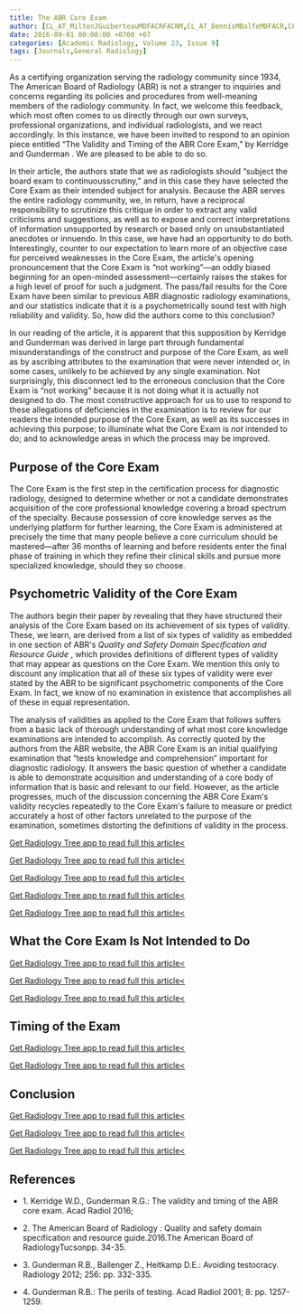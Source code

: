 ```yaml
---
title: The ABR Core Exam
author: [CL_AT_MiltonJGuiberteauMDFACRFACNM,CL_AT_DennisMBalfeMDFACR,CL_AT_ValeriePJacksonMDFACR,CL_AT_AnthonyMGerdemanPhD]
date: 2016-09-01 00:00:00 +0700 +07
categories: [Academic Radiology, Volume 23, Issue 9]
tags: [Journals,General Radiology]
---
```

As a certifying organization serving the radiology community since 1934, The American Board of Radiology (ABR) is not a stranger to inquiries and concerns regarding its policies and procedures from well-meaning members of the radiology community. In fact, we welcome this feedback, which most often comes to us directly through our own surveys, professional organizations, and individual radiologists, and we react accordingly. In this instance, we have been invited to respond to an opinion piece entitled “The Validity and Timing of the ABR Core Exam,” by Kerridge and Gunderman . We are pleased to be able to do so.

In their article, the authors state that we as radiologists should “subject the board exam to continuousscrutiny,” and in this case they have selected the Core Exam as their intended subject for analysis. Because the ABR serves the entire radiology community, we, in return, have a reciprocal responsibility to scrutinize this critique in order to extract any valid criticisms and suggestions, as well as to expose and correct interpretations of information unsupported by research or based only on unsubstantiated anecdotes or innuendo. In this case, we have had an opportunity to do both. Interestingly, counter to our expectation to learn more of an objective case for perceived weaknesses in the Core Exam, the article's opening pronouncement that the Core Exam is “not working”—an oddly biased beginning for an open-minded assessment—certainly raises the stakes for a high level of proof for such a judgment. The pass/fail results for the Core Exam have been similar to previous ABR diagnostic radiology examinations, and our statistics indicate that it is a psychometrically sound test with high reliability and validity. So, how did the authors come to this conclusion?

In our reading of the article, it is apparent that this supposition by Kerridge and Gunderman was derived in large part through fundamental misunderstandings of the construct and purpose of the Core Exam, as well as by ascribing attributes to the examination that were never intended or, in some cases, unlikely to be achieved by any single examination. Not surprisingly, this disconnect led to the erroneous conclusion that the Core Exam is “not working” because it is not doing what it is actually not designed to do. The most constructive approach for us to use to respond to these allegations of deficiencies in the examination is to review for our readers the intended purpose of the Core Exam, as well as its successes in achieving this purpose; to illuminate what the Core Exam is _not_ intended to do; and to acknowledge areas in which the process may be improved.

## Purpose of the Core Exam

The Core Exam is the first step in the certification process for diagnostic radiology, designed to determine whether or not a candidate demonstrates acquisition of the core professional knowledge covering a broad spectrum of the specialty. Because possession of core knowledge serves as the underlying platform for further learning, the Core Exam is administered at precisely the time that many people believe a core curriculum should be mastered—after 36 months of learning and before residents enter the final phase of training in which they refine their clinical skills and pursue more specialized knowledge, should they so choose.

## Psychometric Validity of the Core Exam

The authors begin their paper by revealing that they have structured their analysis of the Core Exam based on its achievement of six types of validity. These, we learn, are derived from a list of six types of validity as embedded in one section of ABR's _Quality and Safety Domain Specification and Resource Guide_ , which provides definitions of different types of validity that may appear as questions on the Core Exam. We mention this only to discount any implication that all of these six types of validity were ever stated by the ABR to be significant psychometric components of the Core Exam. In fact, we know of no examination in existence that accomplishes all of these in equal representation.

The analysis of validities as applied to the Core Exam that follows suffers from a basic lack of thorough understanding of what most core knowledge examinations are intended to accomplish. As correctly quoted by the authors from the ABR website, the ABR Core Exam is an initial qualifying examination that “tests knowledge and comprehension” important for diagnostic radiology. It answers the basic question of whether a candidate is able to demonstrate acquisition and understanding of a core body of information that is basic and relevant to our field. However, as the article progresses, much of the discussion concerning the ABR Core Exam's validity recycles repeatedly to the Core Exam's failure to measure or predict accurately a host of other factors unrelated to the purpose of the examination, sometimes distorting the definitions of validity in the process.

[Get Radiology Tree app to read full this article<](https://clinicalpub.com/app)

[Get Radiology Tree app to read full this article<](https://clinicalpub.com/app)

[Get Radiology Tree app to read full this article<](https://clinicalpub.com/app)

[Get Radiology Tree app to read full this article<](https://clinicalpub.com/app)

[Get Radiology Tree app to read full this article<](https://clinicalpub.com/app)

## What the Core Exam Is Not Intended to Do

[Get Radiology Tree app to read full this article<](https://clinicalpub.com/app)

[Get Radiology Tree app to read full this article<](https://clinicalpub.com/app)

[Get Radiology Tree app to read full this article<](https://clinicalpub.com/app)

## Timing of the Exam

[Get Radiology Tree app to read full this article<](https://clinicalpub.com/app)

[Get Radiology Tree app to read full this article<](https://clinicalpub.com/app)

## Conclusion

[Get Radiology Tree app to read full this article<](https://clinicalpub.com/app)

[Get Radiology Tree app to read full this article<](https://clinicalpub.com/app)

[Get Radiology Tree app to read full this article<](https://clinicalpub.com/app)

## References

- 1\. Kerridge W.D., Gunderman R.G.: The validity and timing of the ABR core exam. Acad Radiol 2016;


- 2\. The American Board of Radiology : Quality and safety domain specification and resource guide.2016.The American Board of RadiologyTucsonpp. 34-35.


- 3\. Gunderman R.B., Ballenger Z., Heitkamp D.E.: Avoiding testocracy. Radiology 2012; 256: pp. 332-335.


- 4\. Gunderman R.B.: The perils of testing. Acad Radiol 2001; 8: pp. 1257-1259.